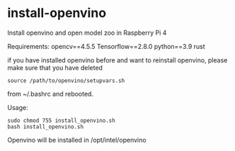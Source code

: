 # install-openvino

Install openvino and open model zoo in Raspberry Pi 4

Requirements: opencv==4.5.5 Tensorflow==2.8.0 python==3.9 rust

if you have installed openvino before and want to reinstall openvino, please make sure that you have deleted

```shell
source /path/to/openvino/setupvars.sh
```
from ~/.bashrc and rebooted.

Usage:

```shell
sudo chmod 755 install_openvino.sh
bash install_openvino.sh
```

Openvino will be installed in /opt/intel/openvino
